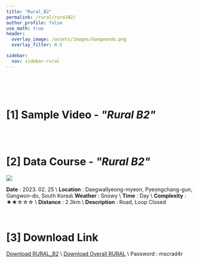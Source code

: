 ```yaml
---
title: "Rural_B2"
permalink: /rural/ruralB2/
author_profile: false
use_math: true
header:
  overlay_image: /assets/images/Gangwondo.png
  overlay_filter: 0.5

sidebar:
  nav: sidebar-rural
---
```


<br/>
<br/>
<br/>



# [1] Sample Video - *"Rural B2"*


<br/>
<br/>

# [2] Data Course - *"Rural B2"*
![ ](https://drive.google.com/uc?id=16dMFQ7mmvHHcJI3TS6YIILt3Pt_z5BQN)

**Date** : 2023. 02. 25 \\
**Location** : Daegwallyeong-myeon, Pyeongchang-gun, Gangwon-do, South Korea\\
**Weather** : Snowy     \\
**Time** : Day        \\
**Complexity** : ★★☆☆☆  \\
**Distance** : 2.3km    \\
**Description** : Road, Loop Closed


<br/>



# [3] Download Link
[Download RURAL_B2](http://gofile.me/70cMI/nhJGxE9Zj) \\
[Download Overall RURAL](http://gofile.me/70cMI/q7XYq1KQy) \\
Password : mscrad4r 



<br/>
<br/>



